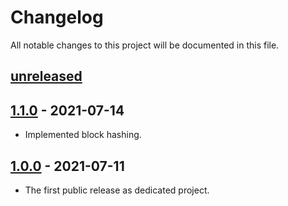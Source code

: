 # Changelog

All notable changes to this project will be documented in this file.

## [unreleased]

## [1.1.0] - 2021-07-14
- Implemented block hashing.

## [1.0.0] - 2021-07-11
- The first public release as dedicated project.

[unreleased]: https://github.com/catap/scala-blake3/compare/v1.1.0...HEAD
[1.1.0]: https://github.com/catap/scala-blake3/releases/tag/v1.1.0
[1.0.0]: https://github.com/catap/scala-blake3/releases/tag/v1.0.0

